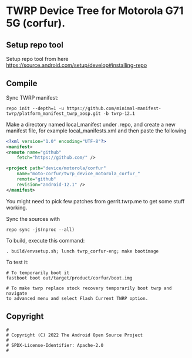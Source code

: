 # TWRP Device Tree for Motorola G71 5G (corfur).

## Setup repo tool
Setup repo tool from here https://source.android.com/setup/develop#installing-repo

## Compile

Sync TWRP manifest:

```
repo init --depth=1 -u https://github.com/minimal-manifest-twrp/platform_manifest_twrp_aosp.git -b twrp-12.1
```

Make a directory named local_manifest under .repo, and create a new manifest file, for example local_manifests.xml
and then paste the following

```xml
<?xml version="1.0" encoding="UTF-8"?>
<manifest>
<remote name="github"
	fetch="https://github.com/" />

<project path="device/motorola/corfur"
	name="moto-corfur/twrp_device_motorola_corfur_"
	remote="github"
	revision="android-12.1" />
</manifest>
```
You might need to pick few patches from gerrit.twrp.me to get some stuff working.

Sync the sources with

```
repo sync -j$(nproc --all)
```

To build, execute this command:

```
. build/envsetup.sh; lunch twrp_corfur-eng; make bootimage
```

To test it:

```
# To temporarily boot it
fastboot boot out/target/product/corfur/boot.img 

# To make twrp replace stock recovery temporarily boot twrp and navigate
to advanced menu and select Flash Current TWRP option.
```

## Copyright

```
#
# Copyright (C) 2022 The Android Open Source Project
#
# SPDX-License-Identifier: Apache-2.0
#

